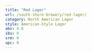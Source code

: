 ```yaml
---
title: "Red Lager"
url: /south-shore-brewery/red-lager/
category: North American Lager
style: American-Style Lager
abv: 4.6
ibu: 0
srm: 0
upc: 0
---
```



